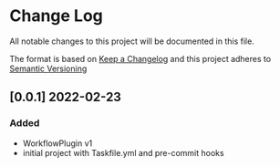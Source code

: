 # Change Log

All notable changes to this project will be documented in this file.

The format is based on [Keep a Changelog](http://keepachangelog.com/) and this project adheres to [Semantic Versioning](https://semver.org/)

## [0.0.1] 2022-02-23

### Added

- WorkflowPlugin v1
- initial project with Taskfile.yml and pre-commit hooks

